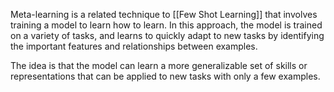Meta-learning is a related technique to [[Few Shot Learning]] that involves training a model to learn how to learn. In this approach, the model is trained on a variety of tasks, and learns to quickly adapt to new tasks by identifying the important features and relationships between examples.

The idea is that the model can learn a more generalizable set of skills or representations that can be applied to new tasks with only a few examples.
